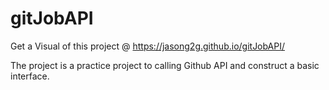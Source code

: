 # gitJobAPI
Get a Visual of this project @ https://jasong2g.github.io/gitJobAPI/

The project is a practice project to calling Github API and construct a basic interface. 
